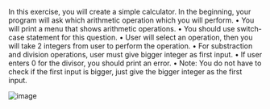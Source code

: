 In this exercise, you will create a simple calculator. In the beginning, your program will
ask which arithmetic operation which you will perform.
• You will print a menu that shows arithmetic operations.
• You should use switch-case statement for this question.
• User will select an operation, then you will take 2 integers from user to perform the
operation.
• For substraction and division operations, user must give bigger integer as first input.
• If user enters 0 for the divisor, you should print an error.
• Note: You do not have to check if the first input is bigger, just give the bigger integer as
the first input.


![image](https://github.com/user-attachments/assets/fe454ce6-44ac-4077-befa-b2d68503ebf2)
